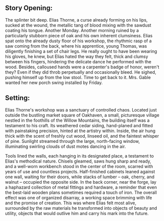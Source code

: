 ## Story Opening:

The splinter bit deep. Elias Thorne, a curse already forming on his lips, sucked at the wound, the metallic tang of blood mixing with the sawdust coating his tongue. Another Monday. Another morning ruined by a particularly stubborn piece of oak and his own inherent clumsiness. Elias spat onto the already dusty floor of his workshop, the rhythmic rasp of a saw coming from the back, where his apprentice, young Thomas, was diligently finishing a set of chair legs. He really ought to have been wearing his gloves, he knew, but Elias hated the way they felt, thick and clumsy between his fingers, hindering the delicate dance he performed with the wood. Besides, calloused hands were a carpenter's badge of honor, weren't they? Even if they did throb perpetually and occasionally bleed. He sighed, pushing himself up from the low stool. Time to get back to it. Mrs. Gable wanted her new porch swing installed by Friday.

## Setting:

Elias Thorne's workshop was a sanctuary of controlled chaos. Located just outside the bustling market square of Oakhaven, a small, picturesque village nestled in the foothills of the Willow Mountains, the building itself was a testament to his craft. Its weathered cedar siding, hand-planed and fitted with painstaking precision, hinted at the artistry within. Inside, the air hung thick with the scent of freshly cut wood, linseed oil, and the faintest whisper of pine. Sunlight streamed through the large, north-facing window, illuminating swirling clouds of dust motes dancing in the air.

Tools lined the walls, each hanging in its designated place, a testament to Elias's methodical nature. Chisels gleamed, saws hung sharp and ready, and a well-worn workbench stood in the center of the room, scarred with years of use and countless projects. Half-finished cabinets leaned against one wall, waiting for their doors, while stacks of lumber – oak, cherry, and walnut – occupied the opposite side. In the back corner, near the forge, lay a haphazard collection of metal fittings and hardware, a reminder that even the best-laid wooden plans sometimes required a touch of iron. The overall effect was one of organized disarray, a working space brimming with life and the promise of creation. This was where Elias felt most alive, surrounded by the raw materials he transformed into objects of beauty and utility, objects that would outlive him and carry his mark into the future.

